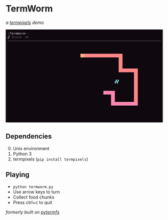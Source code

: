 # TermWorm
*a [termpixels][termpixels] demo*

![TermWorm Screenshot](promo.png?raw=true "Gameplay")

## Dependencies
0. Unix environment
1. Python 3
2. termpixels (`pip install termpixels`)

## Playing
* `python termworm.py`
* Use arrow keys to turn
* Collect food chunks 
* Press ctrl+c to quit

*formerly built on [pytermfx][pytermfx]*

[pytermfx]: https://github.com/loganzartman/pytermfx
[termpixels]: https://github.com/loganzartman/termpixels

